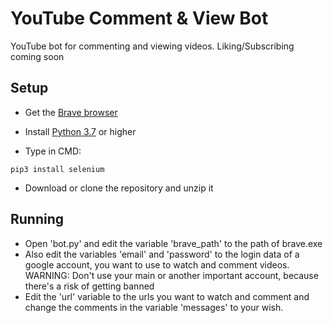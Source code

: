 # YouTube Comment & View Bot 
YouTube bot for commenting and viewing videos. Liking/Subscribing coming soon

## Setup

* Get the [Brave browser](https://brave.com/)
* Install [Python 3.7](https://www.python.org/downloads/) or higher

* Type in CMD:

```
pip3 install selenium 
```

* Download or clone the repository and unzip it

## Running
* Open 'bot.py' and edit the variable 'brave_path' to the path of brave.exe
* Also edit the variables 'email' and 'password' to the login data of a google account, you want to use to watch and comment videos. WARNING: Don't use your main or another important account, because there's a risk of getting banned
* Edit the 'url' variable to the urls you want to watch and comment and change the comments in the variable 'messages' to your wish.
